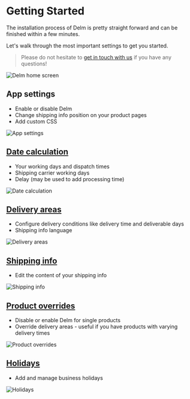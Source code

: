 # Getting Started

The installation process of Delm is pretty straight forward and can be finished within a few minutes.

Let's walk through the most important settings to get you started.

> Please do not hesitate to [get in touch with us](/docs/support) if you have any questions!

![Delm home screen](/images/docs/home.png)

## App settings

* Enable or disable Delm
* Change shipping info position on your product pages
* Add custom CSS

![App settings](/images/docs/app-settings.png)

## [Date calculation](/docs/date-calculation)

* Your working days and dispatch times
* Shipping carrier working days
* Delay (may be used to add processing time)

![Date calculation](/images/docs/date-calculation.png)

## [Delivery areas](/docs/delivery-areas)

* Configure delivery conditions like delivery time and deliverable days
* Shipping info language

![Delivery areas](/images/docs/delivery-areas.png)

## [Shipping info](/docs/shipping-info)

* Edit the content of your shipping info

![Shipping info](/images/docs/shipping-info.png)

## [Product overrides](/docs/product-overrides)

* Disable or enable Delm for single products
* Override delivery areas - useful if you have products with varying delivery times

![Product overrides](/images/docs/product-overrides.png)

## [Holidays](/docs/holidays)

* Add and manage business holidays

![Holidays](/images/docs/holidays.png)
